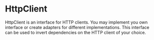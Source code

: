 HttpClient
==========

HttpClient is an interface for HTTP clients. You may implement you own
interface or create adapters for different implementations. This interface can
be used to invert dependencies on the HTTP client of your choice.
